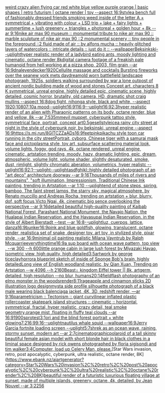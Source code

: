 [weird crazy alien flying car red white blue yellow purple orange | basic shapes | retro futurism | octane render | toy --aspect 16:9](https://www.ebank.nz/aiartgenerator?category=weird%20crazy%20alien%20flying%20car%20red%20white%20blue%20yellow%20purple%20orange%20%7C%20basic%20shapes%20%7C%20retro%20futurism%20%7C%20octane%20render%20%7C%20toy%20--aspect%2016%3A9)[style](https://www.ebank.nz/aiartgenerator?category=style)[a bench full of fashionably dressed friends smoking weed inside of the letter A + symmetrical + vibrating with colour + LSD trip + lake + fairy lights + summertime + lush greenery + triangles + photoreal + golden hour + 8k --ar 9:16](https://www.ebank.nz/aiartgenerator?category=a%20bench%20full%20of%20fashionably%20dressed%20friends%20smoking%20weed%20inside%20of%20the%20letter%20A%20%2B%20symmetrical%20%2B%20vibrating%20with%20colour%20%2B%20LSD%20trip%20%2B%20lake%20%2B%20fairy%20lights%20%2B%20summertime%20%2B%20lush%20greenery%20%2B%20triangles%20%2B%20photoreal%20%2B%20golden%20hour%20%2B%208k%20--ar%209%3A16)[nike air max 90 museum :: monumental tribute to nike air max 90 :: marble sculpture of nike air max 90 ::2 monumental scenery :: tiny people in the foreground ::2 fluid made of air :: by alfons mucha :: heavily glitched layers of watercolors :: intricate details :: just do it :: --wallpaper](https://www.ebank.nz/aiartgenerator?category=nike%20air%20max%2090%20museum%20%3A%3A%20monumental%20tribute%20to%20nike%20air%20max%2090%20%3A%3A%20marble%20sculpture%20of%20nike%20air%20max%2090%20%3A%3A2%20monumental%20scenery%20%3A%3A%20tiny%20people%20in%20the%20foreground%20%3A%3A2%20fluid%20made%20of%20air%20%3A%3A%20by%20alfons%20mucha%20%3A%3A%20heavily%20glitched%20layers%20of%20watercolors%20%3A%3A%20intricate%20details%20%3A%3A%20just%20do%20it%20%3A%3A%20--wallpaper)[Beksinkski](https://www.ebank.nz/aiartgenerator?category=Beksinkski)[--uplight](https://www.ebank.nz/aiartgenerator?category=--uplight)[hyper realistic render of a ladybird eating ants, moody lighting and cinematic, octane render 8k](https://www.ebank.nz/aiartgenerator?category=hyper%20realistic%20render%20of%20a%20ladybird%20eating%20ants%2C%20moody%20lighting%20and%20cinematic%2C%20octane%20render%208k)[digital camera footage of a freakish pale humanoid from hell working at a pizza shop, 2003, film grain --ar 16:9](https://www.ebank.nz/aiartgenerator?category=digital%20camera%20footage%20of%20a%20freakish%20pale%20humanoid%20from%20hell%20working%20at%20a%20pizza%20shop%2C%202003%2C%20film%20grain%20--ar%2016%3A9)[dna](https://www.ebank.nz/aiartgenerator?category=dna)[leyendecker](https://www.ebank.nz/aiartgenerator?category=leyendecker)[1920](https://www.ebank.nz/aiartgenerator?category=1920)[Cellulite massage and cocktails Bursting fireworks over the sea](https://www.ebank.nz/aiartgenerator?category=Cellulite%20massage%20and%20cocktails%20Bursting%20fireworks%20over%20the%20sea)[new york mets daydream](https://www.ebank.nz/aiartgenerator?category=new%20york%20mets%20daydream)[old worn battlefield landscape photograph, 1925s, soldiers walking surrounded by war,a lone outpost of ancient nordic building made of wood and stones Concept art, characters 8 K symmetrical, unreal engine, highly detailed  epic, cinematic scene, highly detailed, cosmic horror, brutality, old camera, HD, dramatic shot craig mullins --aspect 16:8](https://www.ebank.nz/aiartgenerator?category=old%20worn%20battlefield%20landscape%20photograph%2C%201925s%2C%20soldiers%20walking%20surrounded%20by%20war%2Ca%20lone%20outpost%20of%20ancient%20nordic%20building%20made%20of%20wood%20and%20stones%20Concept%20art%2C%20characters%208%20K%20symmetrical%2C%20unreal%20engine%2C%20highly%20detailed%20%20epic%2C%20cinematic%20scene%2C%20highly%20detailed%2C%20cosmic%20horror%2C%20brutality%2C%20old%20camera%2C%20HD%2C%20dramatic%20shot%20craig%20mullins%20--aspect%2016%3A8)[dog fight, nihonga style, black and white, --aspect 1920:1080](https://www.ebank.nz/aiartgenerator?category=dog%20fight%2C%20nihonga%20style%2C%20black%20and%20white%2C%20--aspect%201920%3A1080)[7:10](https://www.ebank.nz/aiartgenerator?category=7%3A10)[a mood](https://www.ebank.nz/aiartgenerator?category=a%20mood)[--uplight](https://www.ebank.nz/aiartgenerator?category=--uplight)[16:9](https://www.ebank.nz/aiartgenerator?category=16%3A9)[1](https://www.ebank.nz/aiartgenerator?category=1)[16:9](https://www.ebank.nz/aiartgenerator?category=16%3A9)[--uplight](https://www.ebank.nz/aiartgenerator?category=--uplight)[16:9](https://www.ebank.nz/aiartgenerator?category=16%3A9)[2:3](https://www.ebank.nz/aiartgenerator?category=2%3A3)[hyper realistic render of an alien with Pharaonic patterns on its body, octane render, blue and yellow, 8k --ar 7:5](https://www.ebank.nz/aiartgenerator?category=hyper%20realistic%20render%20of%20an%20alien%20with%20Pharaonic%20patterns%20on%20its%20body%2C%20octane%20render%2C%20blue%20and%20yellow%2C%208k%20--ar%207%3A5)[35mm](https://www.ebank.nz/aiartgenerator?category=35mm)[evil muppet, cyberpunk tattoo style, symmetrical face, portrait, concept art](https://www.ebank.nz/aiartgenerator?category=evil%20muppet%2C%20cyberpunk%20tattoo%20style%2C%20symmetrical%20face%2C%20portrait%2C%20concept%20art)[0.5](https://www.ebank.nz/aiartgenerator?category=0.5)[gesell](https://www.ebank.nz/aiartgenerator?category=gesell)[style](https://www.ebank.nz/aiartgenerator?category=style)[ice](https://www.ebank.nz/aiartgenerator?category=ice)[a rainy city street at night in the style of cyberpunk noir, by beksinski, unreal engine --aspect 16:9](https://www.ebank.nz/aiartgenerator?category=a%20rainy%20city%20street%20at%20night%20in%20the%20style%20of%20cyberpunk%20noir%2C%20by%20beksinski%2C%20unreal%20engine%20--aspect%2016%3A9)[<https://s.mj.run/8GlTCZZaADs>](https://www.ebank.nz/aiartgenerator?category=%3Chttps%3A//s.mj.run/8GlTCZZaADs%3E)[16:9](https://www.ebank.nz/aiartgenerator?category=16%3A9)[feet](https://www.ebank.nz/aiartgenerator?category=feet)[pink](https://www.ebank.nz/aiartgenerator?category=pink)[pikachu style toon car running in the city street](https://www.ebank.nz/aiartgenerator?category=pikachu%20style%20toon%20car%20running%20in%20the%20city%20street)[Portrait, cyborg, Chinese tiger with a samurai mask face and pictoplasma style, toy art, subsurface scattering material look, volume lights, foggy, god rays, 4k, octane rendered, unreal engine, cinematic, artstation trending, moody, hazy, dramatic lighting, epic, dream, atmospheric, volume light, volume shader, slightly desaturated, smoke, dust, rimlight, slightly chromatic aberation, volumetrics, hyper realistc --uplight](https://www.ebank.nz/aiartgenerator?category=Portrait%2C%20cyborg%2C%20Chinese%20tiger%20with%20a%20samurai%20mask%20face%20and%20pictoplasma%20style%2C%20toy%20art%2C%20subsurface%20scattering%20material%20look%2C%20volume%20lights%2C%20foggy%2C%20god%20rays%2C%204k%2C%20octane%20rendered%2C%20unreal%20engine%2C%20cinematic%2C%20artstation%20trending%2C%20moody%2C%20hazy%2C%20dramatic%20lighting%2C%20epic%2C%20dream%2C%20atmospheric%2C%20volume%20light%2C%20volume%20shader%2C%20slightly%20desaturated%2C%20smoke%2C%20dust%2C%20rimlight%2C%20slightly%20chromatic%20aberation%2C%20volumetrics%2C%20hyper%20realistc%20--uplight)[16:9](https://www.ebank.nz/aiartgenerator?category=16%3A9)[2:1](https://www.ebank.nz/aiartgenerator?category=2%3A1)[--uplight](https://www.ebank.nz/aiartgenerator?category=--uplight)[--uplight](https://www.ebank.nz/aiartgenerator?category=--uplight)[asdfghjkl](https://www.ebank.nz/aiartgenerator?category=asdfghjkl)[::](https://www.ebank.nz/aiartgenerator?category=%3A%3A)[highly detailed photograph of an "art deco" architecture doorway --ar 9:16](https://www.ebank.nz/aiartgenerator?category=highly%20detailed%20photograph%20of%20an%20%22art%20deco%22%20architecture%20doorway%20--ar%209%3A16)[Thousands of miles of rivers and mountains", "soft illumination, Impressionism, Traditional Chinese Ink painting, trending in Artstation --ar 1:10 --uplight](https://www.ebank.nz/aiartgenerator?category=Thousands%20of%20miles%20of%20rivers%20and%20mountains%22%2C%20%22soft%20illumination%2C%20Impressionism%2C%20Traditional%20Chinese%20Ink%20painting%2C%20trending%20in%20Artstation%20--ar%201%3A10%20--uplight)[end of stone steps, spring, bamboo, The faint street lamps, the starry sky, magical atmosphere, by Renato muccillo and Andreas Rocha, trending on artstation + blur, blurry, dof, soft focus,Victo Ngai, 4k, cinematic,big sence,overlooking the perspective --ar 9:16](https://www.ebank.nz/aiartgenerator?category=end%20of%20stone%20steps%2C%20spring%2C%20bamboo%2C%20The%20faint%20street%20lamps%2C%20the%20starry%20sky%2C%20magical%20atmosphere%2C%20by%20Renato%20muccillo%20and%20Andreas%20Rocha%2C%20trending%20on%20artstation%20%2B%20blur%2C%20blurry%2C%20dof%2C%20soft%20focus%2CVicto%20Ngai%2C%204k%2C%20cinematic%2Cbig%20sence%2Coverlooking%20the%20perspective%20--ar%209%3A16)[detailed beautiful high-quality painting of Kaibab National Forest, Parashant National Monument, the Navajo Nation, the Hualapai Indian Reservation, and the Havasupai Indian Reservation. in the style of Albert Bierstadt --test --ar 16:8](https://www.ebank.nz/aiartgenerator?category=detailed%20beautiful%20high-quality%20painting%20of%20Kaibab%20National%20Forest%2C%20Parashant%20National%20Monument%2C%20the%20Navajo%20Nation%2C%20the%20Hualapai%20Indian%20Reservation%2C%20and%20the%20Havasupai%20Indian%20Reservation.%20in%20the%20style%20of%20Albert%20Bierstadt%20--test%20--ar%2016%3A8)[--uplight](https://www.ebank.nz/aiartgenerator?category=--uplight)[luz, cuerpos, lattice, danza](https://www.ebank.nz/aiartgenerator?category=luz%2C%20cuerpos%2C%20lattice%2C%20danza)[16:9](https://www.ebank.nz/aiartgenerator?category=16%3A9)[](https://www.ebank.nz/aiartgenerator?category=)[bunker](https://www.ebank.nz/aiartgenerator?category=bunker)[16:9](https://www.ebank.nz/aiartgenerator?category=16%3A9)[pink and blue goldfish, glowing, translucent, octane render, realistic](https://www.ebank.nz/aiartgenerator?category=pink%20and%20blue%20goldfish%2C%20glowing%2C%20translucent%2C%20octane%20render%2C%20realistic)[a set of snake ,designer toy, art toy ,in stylized style, pixar style, --ar 16:9](https://www.ebank.nz/aiartgenerator?category=a%20set%20of%20snake%20%2Cdesigner%20toy%2C%20art%20toy%20%2Cin%20stylized%20style%2C%20pixar%20style%2C%20--ar%2016%3A9)[minimal oil painting realistic Milana Vayntrub by Ralph Mcquarrie](https://www.ebank.nz/aiartgenerator?category=minimal%20oil%20painting%20realistic%20Milana%20Vayntrub%20by%20Ralph%20Mcquarrie)[everything](https://www.ebank.nz/aiartgenerator?category=everything)[time](https://www.ebank.nz/aiartgenerator?category=time)[16:9](https://www.ebank.nz/aiartgenerator?category=16%3A9)[a sup board with ocean wave pattern, top view , --w 300 --h 600](https://www.ebank.nz/aiartgenerator?category=a%20sup%20board%20with%20ocean%20wave%20pattern%2C%20top%20view%20%2C%20--w%20300%20--h%20600)[little orange cabin in large lush forest by Miyazaki Hayao, isometric view, high quality, high detailed](https://www.ebank.nz/aiartgenerator?category=little%20orange%20cabin%20in%20large%20lush%20forest%20by%20Miyazaki%20Hayao%2C%20isometric%20view%2C%20high%20quality%2C%20high%20detailed)[3:5](https://www.ebank.nz/aiartgenerator?category=3%3A5)[artwork by george tice](https://www.ebank.nz/aiartgenerator?category=artwork%20by%20george%20tice)[clay](https://www.ebank.nz/aiartgenerator?category=clay)[horror](https://www.ebank.nz/aiartgenerator?category=horror)[a blueprint sketch of inside of Sponge Bob's brain, highly detailed](https://www.ebank.nz/aiartgenerator?category=a%20blueprint%20sketch%20of%20inside%20of%20Sponge%20Bob%27s%20brain%2C%20highly%20detailed)[Long view of English woodland realistic, by Qian Xuan, Trending on Artstation    --w 4096  --h 2160](https://www.ebank.nz/aiartgenerator?category=Long%20view%20of%20English%20woodland%20realistic%2C%20by%20Qian%20Xuan%2C%20Trending%20on%20Artstation%20%20%20%20--w%204096%20%20--h%202160)[Beast」](https://www.ebank.nz/aiartgenerator?category=Beast%E3%80%8D)[kingdom Eiffel tower || 8k, artgerm, detailed, high resolution --no blur, humans](https://www.ebank.nz/aiartgenerator?category=kingdom%20Eiffel%20tower%20%7C%7C%208k%2C%20artgerm%2C%20detailed%2C%20high%20resolution%20--no%20blur%2C%20humans)[20:14](https://www.ebank.nz/aiartgenerator?category=20%3A14)[field](https://www.ebank.nz/aiartgenerator?category=field)[flash photography of an elmo monster in the woods](https://www.ebank.nz/aiartgenerator?category=flash%20photography%20of%20an%20elmo%20monster%20in%20the%20woods)[render](https://www.ebank.nz/aiartgenerator?category=render)[8:11](https://www.ebank.nz/aiartgenerator?category=8%3A11)[rage](https://www.ebank.nz/aiartgenerator?category=rage)[apple and cinnamon sticks 2D illustration logo design](https://www.ebank.nz/aiartgenerator?category=apple%20and%20cinnamon%20sticks%202D%20illustration%20logo%20design)[myst](https://www.ebank.nz/aiartgenerator?category=myst)[a side profile silhouette photograph of a black male wearing black balenciaga jacket, 4K, 3D, redshift render, —ar 9:16](https://www.ebank.nz/aiartgenerator?category=a%20side%20profile%20silhouette%20photograph%20of%20a%20black%20male%20wearing%20black%20balenciaga%20jacket%2C%204K%2C%203D%2C%20redshift%20render%2C%20%E2%80%94ar%209%3A16)[parametricism :: Tectonism :: giant curvilinear  inflated plastic rollercoaster skatepark island structures :: cinematic :: horizontal, symmetrical, fractal, hyper realistic, crazy detail, teal smoke geometry,orange mist ,floating in fluffy teal clouds --ar 16:9](https://www.ebank.nz/aiartgenerator?category=parametricism%20%3A%3A%20Tectonism%20%3A%3A%20giant%20curvilinear%20%20inflated%20plastic%20rollercoaster%20skatepark%20island%20structures%20%3A%3A%20cinematic%20%3A%3A%20horizontal%2C%20symmetrical%2C%20fractal%2C%20hyper%20realistic%2C%20crazy%20detail%2C%20teal%20smoke%20geometry%2Corange%20mist%20%2Cfloating%20in%20fluffy%20teal%20clouds%20--ar%2016%3A9)[1900s](https://www.ebank.nz/aiartgenerator?category=1900s)[protest](https://www.ebank.nz/aiartgenerator?category=protest)[3:1](https://www.ebank.nz/aiartgenerator?category=3%3A1)[ori and the blind forest portrait + white glowing](https://www.ebank.nz/aiartgenerator?category=ori%20and%20the%20blind%20forest%20portrait%20%2B%20white%20glowing)[7:2](https://www.ebank.nz/aiartgenerator?category=7%3A2)[16:9](https://www.ebank.nz/aiartgenerator?category=16%3A9)[9:16](https://www.ebank.nz/aiartgenerator?category=9%3A16)[--uplight](https://www.ebank.nz/aiartgenerator?category=--uplight)[nautilus whale squid --wallpaper](https://www.ebank.nz/aiartgenerator?category=nautilus%20whale%20squid%20--wallpaper)[16:9](https://www.ebank.nz/aiartgenerator?category=16%3A9)[Jerry Garcia fortnite loading screen --uplight](https://www.ebank.nz/aiartgenerator?category=Jerry%20Garcia%20fortnite%20loading%20screen%20--uplight)[5:7](https://www.ebank.nz/aiartgenerator?category=5%3A7)[shrek as an ocean wave, raining, stormy sunset, modern art --ar 2:7](https://www.ebank.nz/aiartgenerator?category=shrek%20as%20an%20ocean%20wave%2C%20raining%2C%20stormy%20sunset%2C%20modern%20art%20--ar%202%3A7)[cinematographic](https://www.ebank.nz/aiartgenerator?category=cinematographic)[polaroid of a tall skinny beautiful female asian model with short blonde hair in black clothes in a liminal space designed by rick owens photographed by floria sigisondi and tim walker](https://www.ebank.nz/aiartgenerator?category=polaroid%20of%20a%20tall%20skinny%20beautiful%20female%20asian%20model%20with%20short%20blonde%20hair%20in%20black%20clothes%20in%20a%20liminal%20space%20designed%20by%20rick%20owens%20photographed%20by%20floria%20sigisondi%20and%20tim%20walker)[3:4](https://www.ebank.nz/aiartgenerator?category=3%3A4)[Computer, load up Celery Man, please.](https://www.ebank.nz/aiartgenerator?category=Computer%2C%20load%20up%20Celery%20Man%2C%20please.)[Star Wars invasion, retro, post apocalyptic, cyberpunk, ultra realistic, octane render, 8K](https://www.ebank.nz/aiartgenerator?category=Star%20Wars%20invasion%2C%20retro%2C%20post%20apocalyptic%2C%20cyberpunk%2C%20ultra%20realistic%2C%20octane%20render%2C%208K)[beautiful render of a futuristic luxurious floating village at sunset, made of multiple islands, greenery, octane, 4k, detailed, by Jean Nouvel --ar 3:2](https://www.ebank.nz/aiartgenerator?category=beautiful%20render%20of%20a%20futuristic%20luxurious%20floating%20village%20at%20sunset%2C%20made%20of%20multiple%20islands%2C%20greenery%2C%20octane%2C%204k%2C%20detailed%2C%20by%20Jean%20Nouvel%20--ar%203%3A2)[256](https://www.ebank.nz/aiartgenerator?category=256)